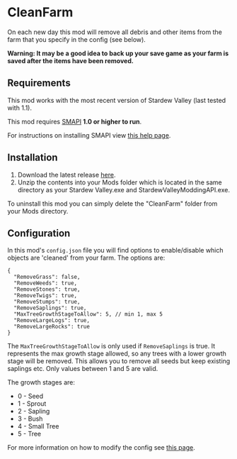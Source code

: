 CleanFarm
=========

On each new day this mod will remove all debris and other items from the farm that you specify in the config (see below).

**Warning: It may be a good idea to back up your save game as your farm is saved after the items have been removed.**


## Requirements

This mod works with the most recent version of Stardew Valley (last tested with 1.1).

This mod requires [SMAPI](https://github.com/ClxS/SMAPI) __1.0 or higher to run__.

For instructions on installing SMAPI view [this help page](http://canimod.com/guides/using-mods#installing-smapi).

## Installation

1. Download the latest release [here](https://github.com/tstaples/CleanFarm/releases).
2. Unzip the contents into your Mods folder which is located in the same directory as your Stardew Valley.exe and StardewValleyModdingAPI.exe.

To uninstall this mod you can simply delete the "CleanFarm" folder from your Mods directory.

## Configuration

In this mod's `config.json` file you will find options to enable/disable which objects are 'cleaned' from your farm. The options are:

```
{
  "RemoveGrass": false,
  "RemoveWeeds": true,
  "RemoveStones": true,
  "RemoveTwigs": true,
  "RemoveStumps": true,
  "RemoveSaplings": true,
  "MaxTreeGrowthStageToAllow": 5, // min 1, max 5
  "RemoveLargeLogs": true,
  "RemoveLargeRocks": true
}
```

The `MaxTreeGrowthStageToAllow` is only used if `RemoveSaplings` is true. It represents the max growth stage allowed, so any trees with a lower growth stage will be removed. This allows you to remove all seeds but keep existing saplings etc.
Only values between 1 and 5 are valid.

The growth stages are:
* 0 - Seed
* 1 - Sprout
* 2 - Sapling
* 3 - Bush
* 4 - Small Tree
* 5 - Tree

For more information on how to modify the config see [this page](http://canimod.com/guides/using-mods#configuring-mods).